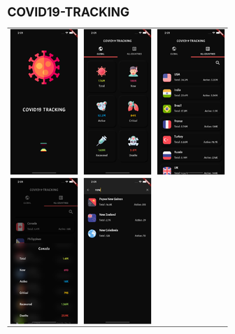 # COVID19-TRACKING
<table>  
  <tr>
    <td><img src="Screenshots/1.png"></td>
    <td><img src="Screenshots/2.png"></td>
    <td><img src="Screenshots/3.png"></td>
  </tr>
  <tr>
    <td><img src="Screenshots/4.png"></td>
    <td><img src="Screenshots/5.png"></td>
  </tr>
 </table>
